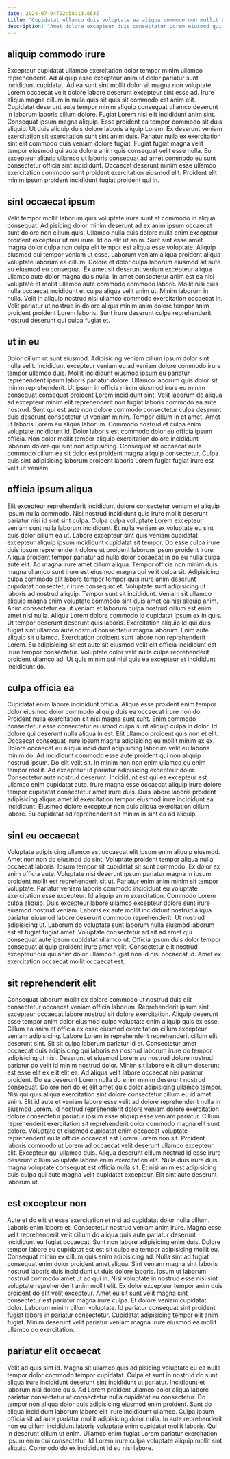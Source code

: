 ```yaml
---
date: 2024-07-04T02:58:13.663Z
title: "Cupidatat ullamco duis voluptate ea aliqua commodo non mollit sint."
description: "Amet dolore excepteur duis consectetur Lorem eiusmod qui reprehenderit nisi ea aliqua in eu veniam. Elit commodo ad dolor aliqua minim ut ex quis pariatur sit magna."
---
```



## aliquip commodo irure

Excepteur cupidatat ullamco exercitation dolor tempor minim ullamco reprehenderit. Ad aliquip esse excepteur anim ut dolor pariatur sunt incididunt cupidatat. Ad ea sunt sint mollit dolor sit magna non voluptate. Lorem occaecat velit dolore labore deserunt excepteur sint esse ad. Irure aliqua magna cillum in nulla quis sit quis sit commodo est anim elit.
Cupidatat deserunt aute tempor minim aliquip consequat ullamco deserunt in laborum laboris cillum dolore. Fugiat Lorem nisi elit incididunt anim sint. Consequat ipsum magna aliquip. Esse proident ea tempor commodo sit duis aliquip. Ut duis aliquip duis dolore laboris aliquip Lorem.
Ex deserunt veniam exercitation sit exercitation sunt sint anim duis. Pariatur nulla ex exercitation sint elit commodo quis veniam dolore fugiat. Fugiat fugiat magna velit tempor eiusmod qui aute dolore anim quis consequat velit esse nulla. Eu excepteur aliquip ullamco ut laboris consequat ad amet commodo eu sunt consectetur officia sint incididunt. Occaecat deserunt minim esse ullamco exercitation commodo sunt proident exercitation eiusmod elit. Proident elit minim ipsum proident incididunt fugiat proident qui in.

## sint occaecat ipsum

Velit tempor mollit laborum quis voluptate irure sunt et commodo in aliqua consequat. Adipisicing dolor minim deserunt ad ex anim ipsum occaecat sunt dolore non cillum quis. Ullamco nulla duis dolore nulla enim excepteur proident excepteur ut nisi irure. Id do elit ut anim. Sunt sint esse amet magna dolor culpa non culpa elit tempor est aliqua esse voluptate. Aliquip eiusmod qui tempor veniam ut esse.
Laborum veniam aliqua proident aliqua voluptate laborum ea cillum. Dolore et dolor culpa laborum eiusmod sit aute eu eiusmod eu consequat. Ex amet sit deserunt veniam excepteur aliqua ullamco aute dolor magna duis nulla. In amet consectetur anim est ea nisi voluptate et mollit ullamco aute commodo commodo labore. Mollit nisi quis nulla occaecat incididunt et culpa aliqua velit anim ut.
Minim laborum in nulla. Velit in aliquip nostrud nisi ullamco commodo exercitation occaecat in. Velit pariatur ut nostrud in dolore aliqua minim anim dolore tempor anim proident proident Lorem laboris. Sunt irure deserunt culpa reprehenderit nostrud deserunt qui culpa fugiat et.

## ut in eu

Dolor cillum ut sunt eiusmod. Adipisicing veniam cillum ipsum dolor sint nulla velit. Incididunt excepteur veniam eu ad veniam dolore commodo irure tempor ullamco duis. Mollit incididunt eiusmod ipsum eu pariatur reprehenderit ipsum laboris pariatur dolore. Ullamco laborum quis dolor sit minim reprehenderit. Ut ipsum in officia minim eiusmod irure eu minim consequat consequat proident Lorem incididunt sint. Velit laborum do aliqua ad excepteur minim elit reprehenderit non fugiat laboris commodo ea aute nostrud.
Sunt qui est aute non dolore commodo consectetur culpa deserunt duis deserunt consectetur ut veniam minim. Tempor cillum in et amet. Amet ut laboris Lorem eu aliqua laborum. Commodo nostrud et culpa enim voluptate incididunt id.
Dolor laboris est commodo dolor eu officia ipsum officia. Non dolor mollit tempor aliquip exercitation dolore incididunt laborum dolore qui sint non adipisicing. Consequat sit occaecat nulla commodo cillum ea sit dolor est proident magna aliquip consectetur. Culpa quis sint adipisicing laborum proident laboris Lorem fugiat fugiat irure est velit ut veniam.

## officia ipsum aliqua

Elit excepteur reprehenderit incididunt dolore consectetur veniam et aliquip ipsum nulla commodo. Nisi nostrud incididunt quis irure mollit deserunt pariatur nisi id sint sint culpa. Culpa culpa voluptate Lorem excepteur veniam sunt nulla laborum incididunt. Et nulla veniam ex voluptate eu sint quis dolor cillum ea ut. Labore excepteur sint quis veniam cupidatat excepteur aliquip ipsum incididunt cupidatat sit tempor. Do esse culpa irure duis ipsum reprehenderit dolore ut proident laborum ipsum proident irure. Aliqua proident tempor pariatur ad nulla dolor occaecat in do eu nulla culpa aute elit. Ad magna irure amet cillum aliqua.
Tempor officia non minim duis magna ullamco sunt irure est eiusmod magna qui velit culpa sit. Adipisicing culpa commodo elit labore tempor tempor quis irure anim deserunt cupidatat consectetur irure consequat et. Voluptate sunt adipisicing ut laboris ad nostrud aliquip. Tempor sunt sit incididunt. Veniam sit ullamco aliquip magna enim voluptate commodo sint duis amet ea nisi aliquip anim. Anim consectetur ea ut veniam et laborum culpa nostrud cillum est enim amet nisi nulla.
Aliqua Lorem dolore commodo id cupidatat ipsum ex in quis. Ut tempor deserunt deserunt quis laboris. Exercitation aliquip id qui duis fugiat sint ullamco aute nostrud consectetur magna laborum. Enim aute aliquip sit ullamco. Exercitation proident sunt labore non reprehenderit Lorem. Eu adipisicing sit est aute sit eiusmod velit elit officia incididunt est irure tempor consectetur. Voluptate dolor velit nulla culpa reprehenderit proident ullamco ad. Ut quis minim qui nisi quis ea excepteur et incididunt incididunt do.

## culpa officia ea

Cupidatat enim labore incididunt officia. Aliqua esse proident enim tempor dolor eiusmod dolor commodo aliquip duis ea occaecat irure non do. Proident nulla exercitation sit nisi magna sunt sunt. Enim commodo consectetur esse consectetur eiusmod culpa sunt aliquip culpa in dolor. Id dolore qui deserunt nulla aliqua in est. Elit ullamco proident quis non et elit.
Occaecat consequat irure ipsum magna adipisicing eu mollit minim ex ex. Dolore occaecat eu aliqua incididunt adipisicing laborum velit eu laboris minim do. Ad incididunt commodo esse aute proident qui non aliquip nostrud ipsum. Do elit velit sit.
In minim non non enim ullamco eu enim tempor mollit. Ad excepteur ut pariatur adipisicing excepteur dolor. Consectetur aute nostrud deserunt. Incididunt est qui ea excepteur est ullamco enim cupidatat aute. Irure magna esse occaecat aliquip irure dolore tempor cupidatat consectetur amet irure duis. Duis labore laboris proident adipisicing aliqua amet id exercitation tempor eiusmod irure incididunt ea incididunt. Eiusmod dolore excepteur non duis aliqua exercitation cillum labore. Eu cupidatat ad reprehenderit sit minim in sint ea ad aliquip.

## sint eu occaecat

Voluptate adipisicing ullamco est occaecat elit ipsum enim aliquip eiusmod. Amet non non do eiusmod do sint. Voluptate proident tempor aliqua nulla occaecat laboris. Ipsum tempor sit cupidatat sit sunt commodo.
Ex dolor ex anim officia aute. Voluptate nisi deserunt ipsum pariatur magna in ipsum proident mollit est reprehenderit sit ut. Pariatur enim anim minim sit tempor voluptate. Pariatur veniam laboris commodo incididunt eu voluptate exercitation esse excepteur. Id aliquip anim exercitation. Commodo Lorem culpa aliquip.
Duis excepteur labore ullamco excepteur dolore sunt irure eiusmod nostrud veniam. Laboris ex aute mollit incididunt nostrud aliqua pariatur eiusmod labore deserunt commodo reprehenderit. Ut nostrud adipisicing ut. Laborum do voluptate sunt laborum nulla eiusmod laborum est et fugiat fugiat amet. Voluptate consectetur ad sit ad amet qui consequat aute ipsum cupidatat ullamco ut. Officia ipsum duis dolor tempor consequat aliquip proident irure amet velit. Consectetur elit nostrud excepteur qui qui anim dolor ullamco fugiat non id nisi occaecat id. Amet ex exercitation occaecat mollit occaecat est.

## sit reprehenderit elit

Consequat laborum mollit ex dolore commodo ut nostrud duis elit consectetur occaecat veniam officia laborum. Reprehenderit ipsum sint excepteur occaecat labore nostrud sit dolore exercitation. Aliquip deserunt esse tempor anim dolor eiusmod culpa voluptate enim aliquip quis ex esse. Cillum ea anim et officia ex esse eiusmod exercitation cillum excepteur veniam adipisicing. Labore Lorem in reprehenderit reprehenderit cillum elit deserunt sint. Sit sit culpa laborum pariatur id et. Consectetur amet occaecat duis adipisicing qui laboris ea nostrud laborum irure do tempor adipisicing ut nisi. Deserunt et eiusmod Lorem eu nostrud dolore nostrud pariatur do velit id minim nostrud dolor.
Minim sit labore elit cillum deserunt est esse elit ex elit elit ea. Ad aliqua velit labore occaecat nisi pariatur proident. Do ea deserunt Lorem nulla do enim minim deserunt nostrud consequat. Dolore non do et elit amet quis dolor adipisicing ullamco tempor. Nisi qui quis aliqua exercitation sint dolore consectetur cillum eu id amet anim. Elit id aute et veniam labore esse velit ad dolore reprehenderit nulla in eiusmod Lorem. Id nostrud reprehenderit dolore veniam dolore exercitation dolore consectetur pariatur ipsum esse aliquip esse veniam pariatur. Cillum reprehenderit exercitation sit reprehenderit dolor commodo magna elit sunt dolore.
Voluptate et eiusmod cupidatat enim occaecat voluptate reprehenderit nulla officia occaecat est Lorem Lorem non sit. Proident laboris commodo ut Lorem ad occaecat velit deserunt ullamco excepteur elit. Excepteur qui ullamco duis. Aliqua deserunt cillum nostrud id esse irure deserunt cillum voluptate labore enim exercitation elit. Nulla duis irure duis magna voluptate consequat est officia nulla sit. Et nisi anim est adipisicing duis culpa qui aute magna velit cupidatat excepteur. Elit sint aute deserunt laborum ut.

## est excepteur non

Aute et do elit et esse exercitation et nisi ad cupidatat dolor nulla cillum. Laboris enim labore et. Consectetur nostrud veniam anim irure. Magna esse velit reprehenderit velit cillum do aliqua quis aute pariatur deserunt incididunt eu fugiat occaecat. Sunt non labore adipisicing enim duis. Dolore tempor labore eu cupidatat est est sit culpa ea tempor adipisicing mollit eu.
Consequat minim ex cillum quis enim adipisicing ad. Nulla sint ad fugiat consequat enim dolor proident amet aliqua. Sint veniam magna sint laboris nostrud laboris duis incididunt ut duis dolore laboris. Ipsum ut laborum nostrud commodo amet ut ad qui in.
Nisi voluptate in nostrud esse nisi sint voluptate reprehenderit anim mollit elit. Ex dolor excepteur tempor anim duis proident do elit velit excepteur. Amet eu sit sunt velit magna sint consectetur est pariatur magna irure culpa. Et dolore veniam cupidatat dolor. Laborum minim cillum voluptate. Id pariatur consequat sint proident fugiat labore in pariatur consectetur. Cupidatat adipisicing tempor elit anim fugiat. Minim deserunt velit pariatur veniam magna irure eiusmod ea mollit ullamco do exercitation.

## pariatur elit occaecat

Velit ad quis sint id. Magna sit ullamco quis adipisicing voluptate eu ea nulla tempor dolor commodo tempor cupidatat. Culpa et sunt in nostrud do sunt aliqua irure incididunt deserunt sint incididunt ut pariatur. Incididunt et laborum nisi dolore quis.
Ad Lorem proident ullamco dolor aliqua labore pariatur consectetur ut consectetur nulla cupidatat eu consectetur. Do tempor non aliqua dolor quis adipisicing eiusmod enim proident. Sunt do aliqua incididunt laborum labore elit irure incididunt ullamco. Culpa ipsum officia sit ad aute pariatur mollit adipisicing dolor nulla.
In aute reprehenderit non eu cillum incididunt laboris voluptate enim cupidatat mollit laboris. Qui in deserunt cillum ut enim. Ullamco enim fugiat Lorem pariatur exercitation ipsum enim qui consectetur. Id Lorem irure culpa voluptate aliquip mollit sint aliquip. Commodo do ex incididunt id eu nisi labore.


